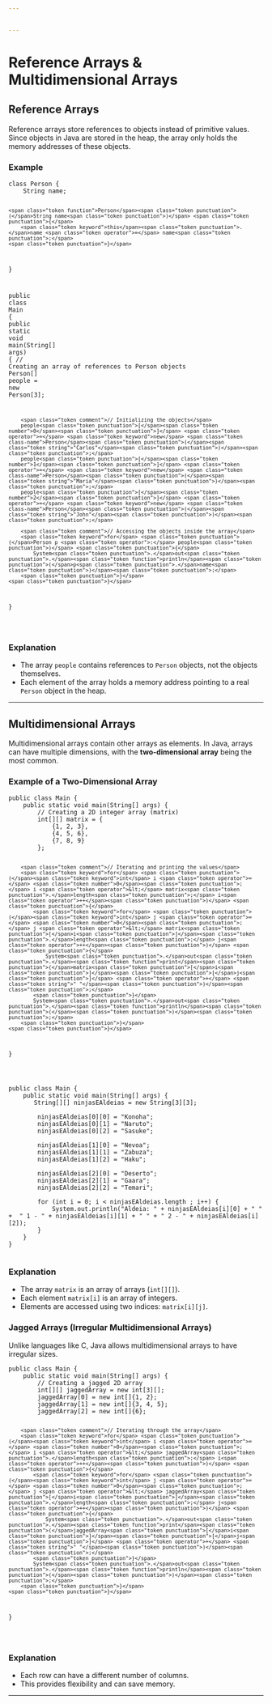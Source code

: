 ```yaml
---


---
```


<h1 id="reference-arrays--multidimensional-arrays">Reference Arrays &amp; Multidimensional Arrays</h1>
<h2 id="reference-arrays"><strong>Reference Arrays</strong></h2>
<p>Reference arrays store references to objects instead of primitive values. Since objects in Java are stored in the heap, the array only holds the memory addresses of these objects.</p>
<h3 id="example"><strong>Example</strong></h3>
<pre class=" language-java"><code class="prism  language-java"><span class="token keyword">class</span> <span class="token class-name">Person</span> <span class="token punctuation">{</span>
    String name<span class="token punctuation">;</span>

    <span class="token function">Person</span><span class="token punctuation">(</span>String name<span class="token punctuation">)</span> <span class="token punctuation">{</span>
        <span class="token keyword">this</span><span class="token punctuation">.</span>name <span class="token operator">=</span> name<span class="token punctuation">;</span>
    <span class="token punctuation">}</span>
<span class="token punctuation">}</span>

<span class="token keyword">public</span> <span class="token keyword">class</span> <span class="token class-name">Main</span> <span class="token punctuation">{</span>
    <span class="token keyword">public</span> <span class="token keyword">static</span> <span class="token keyword">void</span> <span class="token function">main</span><span class="token punctuation">(</span>String<span class="token punctuation">[</span><span class="token punctuation">]</span> args<span class="token punctuation">)</span> <span class="token punctuation">{</span>
        <span class="token comment">// Creating an array of references to Person objects</span>
        Person<span class="token punctuation">[</span><span class="token punctuation">]</span> people <span class="token operator">=</span> <span class="token keyword">new</span> <span class="token class-name">Person</span><span class="token punctuation">[</span><span class="token number">3</span><span class="token punctuation">]</span><span class="token punctuation">;</span>

        <span class="token comment">// Initializing the objects</span>
        people<span class="token punctuation">[</span><span class="token number">0</span><span class="token punctuation">]</span> <span class="token operator">=</span> <span class="token keyword">new</span> <span class="token class-name">Person</span><span class="token punctuation">(</span><span class="token string">"Carlos"</span><span class="token punctuation">)</span><span class="token punctuation">;</span>
        people<span class="token punctuation">[</span><span class="token number">1</span><span class="token punctuation">]</span> <span class="token operator">=</span> <span class="token keyword">new</span> <span class="token class-name">Person</span><span class="token punctuation">(</span><span class="token string">"Maria"</span><span class="token punctuation">)</span><span class="token punctuation">;</span>
        people<span class="token punctuation">[</span><span class="token number">2</span><span class="token punctuation">]</span> <span class="token operator">=</span> <span class="token keyword">new</span> <span class="token class-name">Person</span><span class="token punctuation">(</span><span class="token string">"John"</span><span class="token punctuation">)</span><span class="token punctuation">;</span>

        <span class="token comment">// Accessing the objects inside the array</span>
        <span class="token keyword">for</span> <span class="token punctuation">(</span>Person p <span class="token operator">:</span> people<span class="token punctuation">)</span> <span class="token punctuation">{</span>
            System<span class="token punctuation">.</span>out<span class="token punctuation">.</span><span class="token function">println</span><span class="token punctuation">(</span>p<span class="token punctuation">.</span>name<span class="token punctuation">)</span><span class="token punctuation">;</span>
        <span class="token punctuation">}</span>
    <span class="token punctuation">}</span>
<span class="token punctuation">}</span>

</code></pre>
<h3 id="explanation"><strong>Explanation</strong></h3>
<ul>
<li>The array <code>people</code> contains references to <code>Person</code> objects, not the objects themselves.</li>
<li>Each element of the array holds a memory address pointing to a real <code>Person</code> object in the heap.</li>
</ul>
<hr>
<h2 id="multidimensional-arrays"><strong>Multidimensional Arrays</strong></h2>
<p>Multidimensional arrays contain other arrays as elements. In Java, arrays can have multiple dimensions, with the <strong>two-dimensional array</strong> being the most common.</p>
<h3 id="example-of-a-two-dimensional-array"><strong>Example of a Two-Dimensional Array</strong></h3>
<pre class=" language-java"><code class="prism  language-java"><span class="token keyword">public</span> <span class="token keyword">class</span> <span class="token class-name">Main</span> <span class="token punctuation">{</span>
    <span class="token keyword">public</span> <span class="token keyword">static</span> <span class="token keyword">void</span> <span class="token function">main</span><span class="token punctuation">(</span>String<span class="token punctuation">[</span><span class="token punctuation">]</span> args<span class="token punctuation">)</span> <span class="token punctuation">{</span>
        <span class="token comment">// Creating a 2D integer array (matrix)</span>
        <span class="token keyword">int</span><span class="token punctuation">[</span><span class="token punctuation">]</span><span class="token punctuation">[</span><span class="token punctuation">]</span> matrix <span class="token operator">=</span> <span class="token punctuation">{</span>
            <span class="token punctuation">{</span><span class="token number">1</span><span class="token punctuation">,</span> <span class="token number">2</span><span class="token punctuation">,</span> <span class="token number">3</span><span class="token punctuation">}</span><span class="token punctuation">,</span>
            <span class="token punctuation">{</span><span class="token number">4</span><span class="token punctuation">,</span> <span class="token number">5</span><span class="token punctuation">,</span> <span class="token number">6</span><span class="token punctuation">}</span><span class="token punctuation">,</span>
            <span class="token punctuation">{</span><span class="token number">7</span><span class="token punctuation">,</span> <span class="token number">8</span><span class="token punctuation">,</span> <span class="token number">9</span><span class="token punctuation">}</span>
        <span class="token punctuation">}</span><span class="token punctuation">;</span>

        <span class="token comment">// Iterating and printing the values</span>
        <span class="token keyword">for</span> <span class="token punctuation">(</span><span class="token keyword">int</span> i <span class="token operator">=</span> <span class="token number">0</span><span class="token punctuation">;</span> i <span class="token operator">&lt;</span> matrix<span class="token punctuation">.</span>length<span class="token punctuation">;</span> i<span class="token operator">++</span><span class="token punctuation">)</span> <span class="token punctuation">{</span>
            <span class="token keyword">for</span> <span class="token punctuation">(</span><span class="token keyword">int</span> j <span class="token operator">=</span> <span class="token number">0</span><span class="token punctuation">;</span> j <span class="token operator">&lt;</span> matrix<span class="token punctuation">[</span>i<span class="token punctuation">]</span><span class="token punctuation">.</span>length<span class="token punctuation">;</span> j<span class="token operator">++</span><span class="token punctuation">)</span> <span class="token punctuation">{</span>
                System<span class="token punctuation">.</span>out<span class="token punctuation">.</span><span class="token function">print</span><span class="token punctuation">(</span>matrix<span class="token punctuation">[</span>i<span class="token punctuation">]</span><span class="token punctuation">[</span>j<span class="token punctuation">]</span> <span class="token operator">+</span> <span class="token string">" "</span><span class="token punctuation">)</span><span class="token punctuation">;</span>
            <span class="token punctuation">}</span>
            System<span class="token punctuation">.</span>out<span class="token punctuation">.</span><span class="token function">println</span><span class="token punctuation">(</span><span class="token punctuation">)</span><span class="token punctuation">;</span>
        <span class="token punctuation">}</span>
    <span class="token punctuation">}</span>
<span class="token punctuation">}</span>

</code></pre>
<pre class=" language-java"><code class="prism  language-java"><span class="token keyword">public</span> <span class="token keyword">class</span> <span class="token class-name">Main</span> <span class="token punctuation">{</span>
    <span class="token keyword">public</span> <span class="token keyword">static</span> <span class="token keyword">void</span> <span class="token function">main</span><span class="token punctuation">(</span>String<span class="token punctuation">[</span><span class="token punctuation">]</span> args<span class="token punctuation">)</span> <span class="token punctuation">{</span>
       String<span class="token punctuation">[</span><span class="token punctuation">]</span><span class="token punctuation">[</span><span class="token punctuation">]</span> ninjasEAldeias <span class="token operator">=</span> <span class="token keyword">new</span> <span class="token class-name">String</span><span class="token punctuation">[</span><span class="token number">3</span><span class="token punctuation">]</span><span class="token punctuation">[</span><span class="token number">3</span><span class="token punctuation">]</span><span class="token punctuation">;</span>  
  
		ninjasEAldeias<span class="token punctuation">[</span><span class="token number">0</span><span class="token punctuation">]</span><span class="token punctuation">[</span><span class="token number">0</span><span class="token punctuation">]</span> <span class="token operator">=</span> <span class="token string">"Konoha"</span><span class="token punctuation">;</span>  
		ninjasEAldeias<span class="token punctuation">[</span><span class="token number">0</span><span class="token punctuation">]</span><span class="token punctuation">[</span><span class="token number">1</span><span class="token punctuation">]</span> <span class="token operator">=</span> <span class="token string">"Naruto"</span><span class="token punctuation">;</span>  
		ninjasEAldeias<span class="token punctuation">[</span><span class="token number">0</span><span class="token punctuation">]</span><span class="token punctuation">[</span><span class="token number">2</span><span class="token punctuation">]</span> <span class="token operator">=</span> <span class="token string">"Sasuke"</span><span class="token punctuation">;</span>  
		  
		ninjasEAldeias<span class="token punctuation">[</span><span class="token number">1</span><span class="token punctuation">]</span><span class="token punctuation">[</span><span class="token number">0</span><span class="token punctuation">]</span> <span class="token operator">=</span> <span class="token string">"Nevoa"</span><span class="token punctuation">;</span>  
		ninjasEAldeias<span class="token punctuation">[</span><span class="token number">1</span><span class="token punctuation">]</span><span class="token punctuation">[</span><span class="token number">1</span><span class="token punctuation">]</span> <span class="token operator">=</span> <span class="token string">"Zabuza"</span><span class="token punctuation">;</span>  
		ninjasEAldeias<span class="token punctuation">[</span><span class="token number">1</span><span class="token punctuation">]</span><span class="token punctuation">[</span><span class="token number">2</span><span class="token punctuation">]</span> <span class="token operator">=</span> <span class="token string">"Haku"</span><span class="token punctuation">;</span>  
		  
		ninjasEAldeias<span class="token punctuation">[</span><span class="token number">2</span><span class="token punctuation">]</span><span class="token punctuation">[</span><span class="token number">0</span><span class="token punctuation">]</span> <span class="token operator">=</span> <span class="token string">"Deserto"</span><span class="token punctuation">;</span>  
		ninjasEAldeias<span class="token punctuation">[</span><span class="token number">2</span><span class="token punctuation">]</span><span class="token punctuation">[</span><span class="token number">1</span><span class="token punctuation">]</span> <span class="token operator">=</span> <span class="token string">"Gaara"</span><span class="token punctuation">;</span>  
		ninjasEAldeias<span class="token punctuation">[</span><span class="token number">2</span><span class="token punctuation">]</span><span class="token punctuation">[</span><span class="token number">2</span><span class="token punctuation">]</span> <span class="token operator">=</span> <span class="token string">"Temari"</span><span class="token punctuation">;</span>  
  
		<span class="token keyword">for</span> <span class="token punctuation">(</span><span class="token keyword">int</span> i <span class="token operator">=</span> <span class="token number">0</span><span class="token punctuation">;</span> i <span class="token operator">&lt;</span> ninjasEAldeias<span class="token punctuation">.</span>length <span class="token punctuation">;</span> i<span class="token operator">++</span><span class="token punctuation">)</span> <span class="token punctuation">{</span>  
		    System<span class="token punctuation">.</span>out<span class="token punctuation">.</span><span class="token function">println</span><span class="token punctuation">(</span><span class="token string">"Aldeia: "</span> <span class="token operator">+</span> ninjasEAldeias<span class="token punctuation">[</span>i<span class="token punctuation">]</span><span class="token punctuation">[</span><span class="token number">0</span><span class="token punctuation">]</span> <span class="token operator">+</span> <span class="token string">" "</span> <span class="token operator">+</span>  <span class="token string">" 1 - "</span> <span class="token operator">+</span> ninjasEAldeias<span class="token punctuation">[</span>i<span class="token punctuation">]</span><span class="token punctuation">[</span><span class="token number">1</span><span class="token punctuation">]</span> <span class="token operator">+</span> <span class="token string">" "</span> <span class="token operator">+</span> <span class="token string">" 2 - "</span> <span class="token operator">+</span> ninjasEAldeias<span class="token punctuation">[</span>i<span class="token punctuation">]</span><span class="token punctuation">[</span><span class="token number">2</span><span class="token punctuation">]</span><span class="token punctuation">)</span><span class="token punctuation">;</span>  
		<span class="token punctuation">}</span>
    <span class="token punctuation">}</span>
<span class="token punctuation">}</span>

</code></pre>
<h3 id="explanation-1"><strong>Explanation</strong></h3>
<ul>
<li>The array <code>matrix</code> is an array of arrays (<code>int[][]</code>).</li>
<li>Each element <code>matrix[i]</code> is an array of integers.</li>
<li>Elements are accessed using two indices: <code>matrix[i][j]</code>.</li>
</ul>
<h3 id="jagged-arrays-irregular-multidimensional-arrays"><strong>Jagged Arrays (Irregular Multidimensional Arrays)</strong></h3>
<p>Unlike languages like C, Java allows multidimensional arrays to have irregular sizes.</p>
<pre class=" language-java"><code class="prism  language-java"><span class="token keyword">public</span> <span class="token keyword">class</span> <span class="token class-name">Main</span> <span class="token punctuation">{</span>
    <span class="token keyword">public</span> <span class="token keyword">static</span> <span class="token keyword">void</span> <span class="token function">main</span><span class="token punctuation">(</span>String<span class="token punctuation">[</span><span class="token punctuation">]</span> args<span class="token punctuation">)</span> <span class="token punctuation">{</span>
        <span class="token comment">// Creating a jagged 2D array</span>
        <span class="token keyword">int</span><span class="token punctuation">[</span><span class="token punctuation">]</span><span class="token punctuation">[</span><span class="token punctuation">]</span> jaggedArray <span class="token operator">=</span> <span class="token keyword">new</span> <span class="token class-name">int</span><span class="token punctuation">[</span><span class="token number">3</span><span class="token punctuation">]</span><span class="token punctuation">[</span><span class="token punctuation">]</span><span class="token punctuation">;</span>
        jaggedArray<span class="token punctuation">[</span><span class="token number">0</span><span class="token punctuation">]</span> <span class="token operator">=</span> <span class="token keyword">new</span> <span class="token class-name">int</span><span class="token punctuation">[</span><span class="token punctuation">]</span><span class="token punctuation">{</span><span class="token number">1</span><span class="token punctuation">,</span> <span class="token number">2</span><span class="token punctuation">}</span><span class="token punctuation">;</span>
        jaggedArray<span class="token punctuation">[</span><span class="token number">1</span><span class="token punctuation">]</span> <span class="token operator">=</span> <span class="token keyword">new</span> <span class="token class-name">int</span><span class="token punctuation">[</span><span class="token punctuation">]</span><span class="token punctuation">{</span><span class="token number">3</span><span class="token punctuation">,</span> <span class="token number">4</span><span class="token punctuation">,</span> <span class="token number">5</span><span class="token punctuation">}</span><span class="token punctuation">;</span>
        jaggedArray<span class="token punctuation">[</span><span class="token number">2</span><span class="token punctuation">]</span> <span class="token operator">=</span> <span class="token keyword">new</span> <span class="token class-name">int</span><span class="token punctuation">[</span><span class="token punctuation">]</span><span class="token punctuation">{</span><span class="token number">6</span><span class="token punctuation">}</span><span class="token punctuation">;</span>

        <span class="token comment">// Iterating through the array</span>
        <span class="token keyword">for</span> <span class="token punctuation">(</span><span class="token keyword">int</span> i <span class="token operator">=</span> <span class="token number">0</span><span class="token punctuation">;</span> i <span class="token operator">&lt;</span> jaggedArray<span class="token punctuation">.</span>length<span class="token punctuation">;</span> i<span class="token operator">++</span><span class="token punctuation">)</span> <span class="token punctuation">{</span>
            <span class="token keyword">for</span> <span class="token punctuation">(</span><span class="token keyword">int</span> j <span class="token operator">=</span> <span class="token number">0</span><span class="token punctuation">;</span> j <span class="token operator">&lt;</span> jaggedArray<span class="token punctuation">[</span>i<span class="token punctuation">]</span><span class="token punctuation">.</span>length<span class="token punctuation">;</span> j<span class="token operator">++</span><span class="token punctuation">)</span> <span class="token punctuation">{</span>
                System<span class="token punctuation">.</span>out<span class="token punctuation">.</span><span class="token function">print</span><span class="token punctuation">(</span>jaggedArray<span class="token punctuation">[</span>i<span class="token punctuation">]</span><span class="token punctuation">[</span>j<span class="token punctuation">]</span> <span class="token operator">+</span> <span class="token string">" "</span><span class="token punctuation">)</span><span class="token punctuation">;</span>
            <span class="token punctuation">}</span>
            System<span class="token punctuation">.</span>out<span class="token punctuation">.</span><span class="token function">println</span><span class="token punctuation">(</span><span class="token punctuation">)</span><span class="token punctuation">;</span>
        <span class="token punctuation">}</span>
    <span class="token punctuation">}</span>
<span class="token punctuation">}</span>

</code></pre>
<h3 id="explanation-2"><strong>Explanation</strong></h3>
<ul>
<li>Each row can have a different number of columns.</li>
<li>This provides flexibility and can save memory.</li>
</ul>
<hr>

